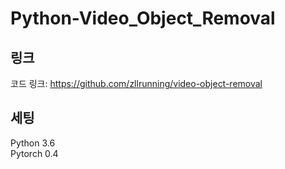 # Python-Video_Object_Removal

## 링크

코드 링크: https://github.com/zllrunning/video-object-removal

## 세팅

Python 3.6<br/>
Pytorch 0.4
